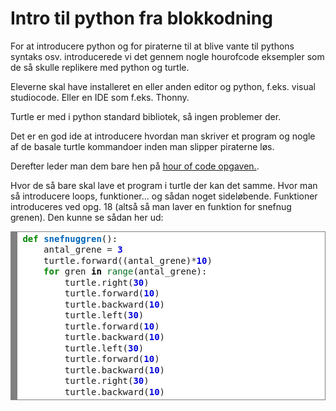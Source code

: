 Intro til python fra blokkodning  
=======

For at introducere python og for piraterne til at blive vante til pythons syntaks osv. introducerede vi det gennem nogle hourofcode eksempler som de så skulle replikere med python og turtle.

Eleverne skal have installeret en eller anden editor og python, f.eks. visual studiocode. Eller en IDE som f.eks. Thonny.

Turtle er med i python standard bibliotek, så ingen problemer der.  

Det er en god ide at introducere hvordan man skriver et program og nogle af de basale turtle kommandoer inden man slipper piraterne løs.

Derefter leder man dem bare hen på [hour of code opgaven.](https://studio.code.org/s/frozen/stage/1/puzzle/1).
 
Hvor de så bare skal lave et program i turtle der kan det samme. Hvor man så introducere loops, funktioner... og sådan noget sideløbende.
Funktioner introduceres ved opg. 18 (altså så man laver en funktion for snefnug grenen).
Den kunne se sådan her ud:

<div style="background: #ffffff; overflow:auto;width:auto;border:solid gray;border-width:.1em .1em .1em .8em;padding:.2em .6em;"><pre style="margin: 0; line-height: 125%"><span style="color: #008800; font-weight: bold">def</span> <span style="color: #0066BB; font-weight: bold">snefnuggren</span>(): 
    antal_grene <span style="color: #333333">=</span> <span style="color: #0000DD; font-weight: bold">3</span> 
    turtle<span style="color: #333333">.</span>forward((antal_grene)<span style="color: #333333">*</span><span style="color: #0000DD; font-weight: bold">10</span>) 
    <span style="color: #008800; font-weight: bold">for</span> gren <span style="color: #000000; font-weight: bold">in</span> <span style="color: #007020">range</span>(antal_grene): 
        turtle<span style="color: #333333">.</span>right(<span style="color: #0000DD; font-weight: bold">30</span>) 
        turtle<span style="color: #333333">.</span>forward(<span style="color: #0000DD; font-weight: bold">10</span>) 
        turtle<span style="color: #333333">.</span>backward(<span style="color: #0000DD; font-weight: bold">10</span>) 
        turtle<span style="color: #333333">.</span>left(<span style="color: #0000DD; font-weight: bold">30</span>) 
        turtle<span style="color: #333333">.</span>forward(<span style="color: #0000DD; font-weight: bold">10</span>) 
        turtle<span style="color: #333333">.</span>backward(<span style="color: #0000DD; font-weight: bold">10</span>) 
        turtle<span style="color: #333333">.</span>left(<span style="color: #0000DD; font-weight: bold">30</span>) 
        turtle<span style="color: #333333">.</span>forward(<span style="color: #0000DD; font-weight: bold">10</span>) 
        turtle<span style="color: #333333">.</span>backward(<span style="color: #0000DD; font-weight: bold">10</span>) 
        turtle<span style="color: #333333">.</span>right(<span style="color: #0000DD; font-weight: bold">30</span>) 
        turtle<span style="color: #333333">.</span>backward(<span style="color: #0000DD; font-weight: bold">10</span>)
</pre></div>
